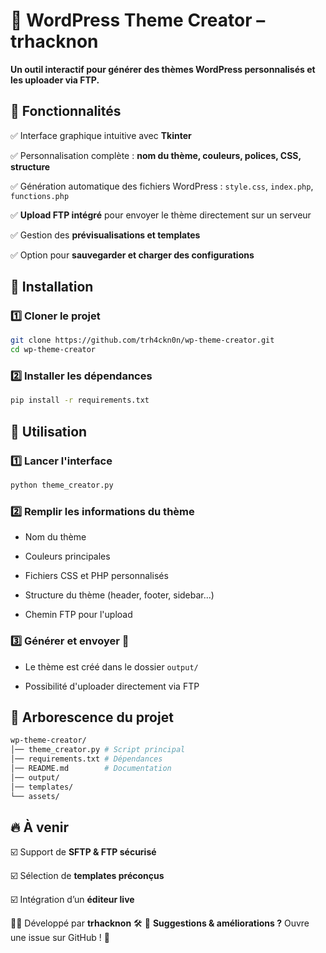 # 🎨 WordPress Theme Creator – trhacknon
 
**Un outil interactif pour générer des thèmes WordPress personnalisés et les uploader via FTP.**
 
## 📌 Fonctionnalités
 
✅ Interface graphique intuitive avec **Tkinter** 

✅ Personnalisation complète : **nom du thème, couleurs, polices, CSS, structure** 

✅ Génération automatique des fichiers WordPress : `style.css`, `index.php`, `functions.php` 

✅ **Upload FTP intégré** pour envoyer le thème directement sur un serveur 

✅ Gestion des **prévisualisations et templates** 

✅ Option pour **sauvegarder et charger des configurations**
  
## 🚀 Installation
 
### 1️⃣ Cloner le projet

 ```bash
 git clone https://github.com/trh4ckn0n/wp-theme-creator.git
 cd wp-theme-creator
 ``` 

### 2️⃣ Installer les dépendances
 ```bash
 pip install -r requirements.txt
 ```  
## 🎯 Utilisation
 
### 1️⃣ Lancer l'interface

 ```bash
 python theme_creator.py 
 ``` 

### 2️⃣ Remplir les informations du thème
 
 
- Nom du thème
 
- Couleurs principales
 
- Fichiers CSS et PHP personnalisés
 
- Structure du thème (header, footer, sidebar...)
 
- Chemin FTP pour l'upload
 

 
### 3️⃣ Générer et envoyer 🚀
 
 
- Le thème est créé dans le dossier `output/`
 
- Possibilité d'uploader directement via FTP
 

  
## 📂 Arborescence du projet

 ```bash
 wp-theme-creator/ 
 │── theme_creator.py # Script principal 
 │── requirements.txt # Dépendances 
 │── README.md        # Documentation 
 │── output/                
 │── templates/             
 └── assets/
 ```

## 🔥 À venir
 
☑️ Support de **SFTP & FTP sécurisé** 

☑️ Sélection de **templates préconçus** 

☑️ Intégration d’un **éditeur live**
  
👨‍💻 Développé par **trhacknon** 🛠️ 💬 **Suggestions & améliorations ?** Ouvre une issue sur GitHub ! 🚀
  
